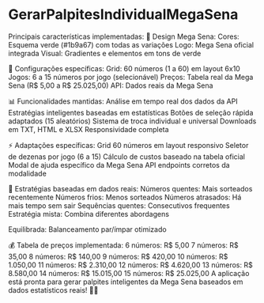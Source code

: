 # GerarPalpitesIndividualMegaSena

Principais características implementadas:
🎨 Design Mega Sena:
Cores: Esquema verde (#1b9a67) com todas as variações
Logo: Mega Sena oficial integrada
Visual: Gradientes e elementos em tons de verde

🔢 Configurações específicas:
Grid: 60 números (1 a 60) em layout 6x10
Jogos: 6 a 15 números por jogo (selecionável)
Preços: Tabela real da Mega Sena (R$ 5,00 a R$ 25.025,00)
API: Dados reais da Mega Sena

📊 Funcionalidades mantidas:
Análise em tempo real dos dados da API
Estratégias inteligentes baseadas em estatísticas
Botões de seleção rápida adaptados (15 aleatórios)
Sistema de troca individual e universal
Downloads em TXT, HTML e XLSX
Responsividade completa

⚡ Adaptações específicas:
Grid 60 números em layout responsivo
Seletor de dezenas por jogo (6 a 15)
Cálculo de custos baseado na tabela oficial
Modal de ajuda específico da Mega Sena
API endpoints corretos da modalidade

🎲 Estratégias baseadas em dados reais:
Números quentes: Mais sorteados recentemente
Números frios: Menos sorteados
Números atrasados: Há mais tempo sem sair
Sequências quentes: Consecutivos frequentes
Estratégia mista: Combina diferentes abordagens

Equilibrada: Balanceamento par/ímpar otimizado

💰 Tabela de preços implementada:
6 números: R$ 5,00
7 números: R$ 35,00
8 números: R$ 140,00
9 números: R$ 420,00
10 números: R$ 1.050,00
11 números: R$ 2.310,00
12 números: R$ 4.620,00
13 números: R$ 8.580,00
14 números: R$ 15.015,00
15 números: R$ 25.025,00
A aplicação está pronta para gerar palpites inteligentes da Mega Sena baseados em dados estatísticos reais! 🎯🍀